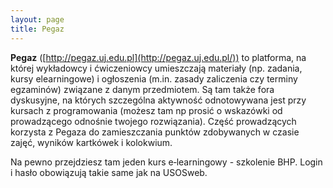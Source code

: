 ```yaml
---
layout: page
title: Pegaz
---
```


**Pegaz** ([http://pegaz.uj.edu.pl](http://pegaz.uj.edu.pl/)) to platforma, na której wykładowcy i ćwiczeniowcy umieszczają materiały (np. zadania, kursy elearningowe) i ogłoszenia (m.in. zasady zaliczenia czy terminy egzaminów) związane z danym przedmiotem. Są tam także fora dyskusyjne, na których
szczególna aktywność odnotowywana jest przy kursach z programowania (możesz tam np prosić o wskazówki od prowadzącego odnośnie twojego rozwiązania). Część prowadzących korzysta z Pegaza do zamieszczania punktów zdobywanych w czasie zajęć, wyników kartkówek i kolokwium. 

Na pewno przejdziesz tam jeden kurs e‐learningowy - szkolenie BHP. Login i hasło obowiązują  takie same jak na USOSweb.

